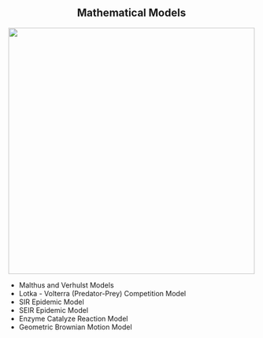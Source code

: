 ## <div align="center"> Mathematical Models
  
<div id="header" align="center">
  <img src="https://storage.googleapis.com/coderzcolumn/static/tutorials/data_science/time-series-trend-16.jpg" width="500"/>
</div>

* Malthus and Verhulst Models 
* Lotka - Volterra (Predator-Prey) Competition Model
* SIR Epidemic Model
* SEIR Epidemic Model
* Enzyme Catalyze Reaction Model
* Geometric Brownian Motion Model



